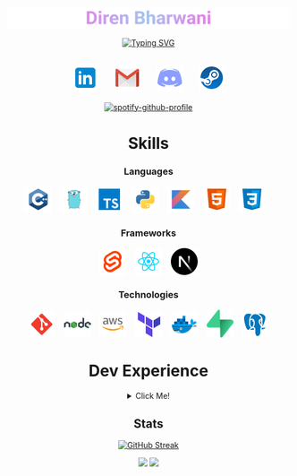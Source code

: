 <div align="center">
    <p><img src="https://github.com/direnbharwani/direnbharwani/blob/main/assets/banner.png" style="max-width: 100%; height: auto;"/></p>
    <p align="center">
    <a href="https://git.io/typing-svg">
        <img src="https://readme-typing-svg.demolab.com?font=JetBrains+Mono&pause=1000&color=FF8040&center=true&vCenter=true&random=false&width=600&lines=Software+Developer;Fresh+Graduate+from+DigiPen+Singapore;Always+curious" alt="Typing SVG" />
    </a>
</p>
</div>

<h2></h2>

<div align="center">
    <a href="https://www.linkedin.com/in/diren-bharwani/"><img src="https://github.com/direnbharwani/direnbharwani/blob/main/assets/icons/social/linkedin.svg" width="48px"/></a>
    &#8287;&#8287;&#8287;&#8287;&#8287;
    <a href="mailto:diren.bharwani@gmail.com"><img src="https://github.com/direnbharwani/direnbharwani/blob/main/assets/icons/social/gmail.svg" width="48px"/></a>
    &#8287;&#8287;&#8287;&#8287;&#8287;
    <a href="https://discord.com/users/231740170158866432"><img src="https://github.com/direnbharwani/direnbharwani/blob/main/assets/icons/social/discord.svg" width="48px"/></a>
    &#8287;&#8287;&#8287;&#8287;&#8287;
    <a href="https://steamcommunity.com/profiles/76561198101643015/"><img src="https://github.com/direnbharwani/direnbharwani/blob/main/assets/icons/social/steam.svg" width="48px"/></a>
</div>

<br>

<div align="center">
  <a href="https://spotify-github-profile.vercel.app/api/view?uid=cocomoose2196&redirect=true">
    <img src="https://spotify-github-profile.vercel.app/api/view?uid=cocomoose2196&cover_image=true&theme=novatorem&show_offline=true&background_color=121212&interchange=true&bar_color=53b14f&bar_color_cover=true" alt="spotify-github-profile">
  </a>
</div>

<div align="center">
    <h1>Skills</h1>
    <h3>Languages</h3>
    <div align="center">
        <img src="https://github.com/direnbharwani/direnbharwani/blob/main/assets/icons/skills/backend/c++.svg" width="48px"/>
        &#8287;&#8287;
        <img src="https://github.com/direnbharwani/direnbharwani/blob/main/assets/icons/skills/backend/go.svg" width="48px"/>
        &#8287;&#8287;
        <img src="https://github.com/direnbharwani/direnbharwani/blob/main/assets/icons/skills/backend/typescript.svg" width="48px"/>
        &#8287;&#8287;
        <img src="https://github.com/direnbharwani/direnbharwani/blob/main/assets/icons/skills/backend/python.svg" width="48px"/>
        &#8287;&#8287;
        <img src="https://github.com/direnbharwani/direnbharwani/blob/main/assets/icons/skills/backend/kotlin.svg" width="48px"/>
        &#8287;&#8287;
        <img src="https://github.com/direnbharwani/direnbharwani/blob/main/assets/icons/skills/frontend/html5.svg" width="48px"/>
        &#8287;&#8287;
        <img src="https://github.com/direnbharwani/direnbharwani/blob/main/assets/icons/skills/frontend/css3.svg" width="48px"/>
        &#8287;&#8287;
    </div>
    <h3>Frameworks</h3>
    <div align="center">
        <img src="https://github.com/direnbharwani/direnbharwani/blob/main/assets/icons/skills/frontend/svelte.svg" width="48px"/>
        &#8287;&#8287;
        <img src="https://github.com/direnbharwani/direnbharwani/blob/main/assets/icons/skills/frontend/react.svg" width="48px"/>
        &#8287;&#8287;
        <img src="https://github.com/direnbharwani/direnbharwani/blob/main/assets/icons/skills/frontend/nextjs.svg" width="48px"/>
    </div>
    <h3>Technologies</h3>
    <div align="center">
        <img src="https://github.com/direnbharwani/direnbharwani/blob/main/assets/icons/skills/technologies/git-scm.svg" width="48px"/>
        &#8287;&#8287;
        <img src="https://github.com/direnbharwani/direnbharwani/blob/main/assets/icons/skills/technologies/nodejs.svg" width="48px"/>
        &#8287;&#8287;
        <img src="https://github.com/direnbharwani/direnbharwani/blob/main/assets/icons/skills/technologies/aws.svg" width="48px"/>
        &#8287;&#8287;
        <img src="https://github.com/direnbharwani/direnbharwani/blob/main/assets/icons/skills/technologies/terraform.svg" width="48px"/>
        &#8287;&#8287;
        <img src="https://github.com/direnbharwani/direnbharwani/blob/main/assets/icons/skills/technologies/docker.svg" width="48px"/>
        &#8287;&#8287;
        <img src="https://github.com/direnbharwani/direnbharwani/blob/main/assets/icons/skills/technologies/supabase.svg" width="48px"/>
        &#8287;&#8287;
        <img src="https://github.com/direnbharwani/direnbharwani/blob/main/assets/icons/skills/technologies/postgres.svg" width="48px"/>
    </div>
</div>

<h1 align="center">Dev Experience</h1>
<details align="center">
    <summary>Click Me!</summary>
    <div align="center">
        <p align="center">
            <img src="https://i.giphy.com/media/v1.Y2lkPTc5MGI3NjExcHEwbnpmYTY3ZXFnaHZnZDg2dTFkM3Fld3o4MG9xcG5ocWVjb25pbiZlcD12MV9pbnRlcm5hbF9naWZfYnlfaWQmY3Q9Zw/WRQBXSCnEFJIuxktnw/giphy.gif" style="max-width: 50%; height: auto;"/>
        </p>
        <p align="center">Math Libraries</p>
        <p align="center">
            <img src="https://i.giphy.com/media/v1.Y2lkPTc5MGI3NjExNDB3c3ljOHI3cDFsaWM0ajJxbGw0OG8yd295a2dhbnd2bmpzb2d3YyZlcD12MV9pbnRlcm5hbF9naWZfYnlfaWQmY3Q9Zw/peB7vUKdLX3oI/giphy.gif" style="max-width: 100%; height: auto;"/>
        </p>
        <p align="center">Game Physics</p>
         <p align="center">
            <img src="https://i.giphy.com/media/v1.Y2lkPTc5MGI3NjExczBlbzhqOGg3YThncGVkbm93emNuOGd2em5iNWd5bzFrYXhiZ3NhbyZlcD12MV9pbnRlcm5hbF9naWZfYnlfaWQmY3Q9Zw/KeQJaXuGvio5yrBWka/giphy.gif" style="max-width: 50%; height: auto;"/>
        </p>
        <p align="center">Cloud Computing</p>
        <p align="center">
            <img src="https://i.giphy.com/media/v1.Y2lkPTc5MGI3NjExczF4NzNza2s3cmtmdjI2NHhqOHBkMW83dzF4N3RlMm51YjVra2xvYiZlcD12MV9pbnRlcm5hbF9naWZfYnlfaWQmY3Q9Zw/trN9ht5RlE3Dcwavg2/giphy.gif" style="max-width: 50%; height: auto;"/>
        </p>
        <p align="center">Blockchain</p>
    </div>
</details>

<h2 align="center">Stats</h2>

<!-- TODO: Host on Vercel to include private repositories since majority was made to private repos -->
<div align="center">
    <p><a href="https://git.io/streak-stats"><img src="https://streak-stats.demolab.com?user=direnbharwani&theme=radical&hide_border=true&card_width=512" alt="GitHub Streak"/></a></p>
    <p>
        <a href="https://github.com/anuraghazra/github-readme-stats"><img src="https://direnbharwani-github-readme-stats.vercel.app/api/top-langs/?username=direnbharwani&layout=donut&theme=radical&hide_border=true&card_width=128" height="192px"/></a>
        <a href="https://github.com/anuraghazra/github-readme-stats"><img src="https://direnbharwani-github-readme-stats.vercel.app/api?username=direnbharwani&show_icons=true&theme=radical&hide_border=true&card_width=256&hide=stars&rank_icon=github" height="192px"/></a>
    </p>
</div>

